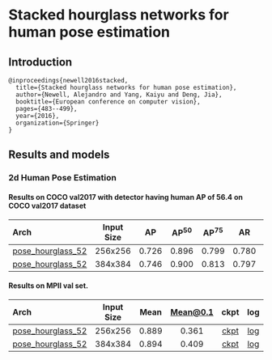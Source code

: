 # Stacked hourglass networks for human pose estimation

## Introduction

```
@inproceedings{newell2016stacked,
  title={Stacked hourglass networks for human pose estimation},
  author={Newell, Alejandro and Yang, Kaiyu and Deng, Jia},
  booktitle={European conference on computer vision},
  pages={483--499},
  year={2016},
  organization={Springer}
}
```

## Results and models

### 2d Human Pose Estimation

#### Results on COCO val2017 with detector having human AP of 56.4 on COCO val2017 dataset

| Arch  | Input Size | AP | AP<sup>50</sup> | AP<sup>75</sup> | AR | AR<sup>50</sup> | ckpt | log |
| :----------------- | :-----------: | :------: | :------: | :------: | :------: | :------: |:------: |:------: |
| [pose_hourglass_52](/configs/top_down/hourglass/coco/hourglass52_coco_256x256.py) | 256x256 | 0.726 | 0.896 | 0.799 | 0.780 | 0.934 | [ckpt](https://download.openmmlab.com/mmpose/top_down/hourglass/hourglass52_coco_256x256-4ec713ba_20200709.pth) | [log](https://download.openmmlab.com/mmpose/top_down/hourglass/hourglass52_coco_256x256_20200709.log.json) |
| [pose_hourglass_52](/configs/top_down/hourglass/coco/hourglass52_coco_384x384.py) | 384x384 | 0.746 | 0.900 | 0.813 | 0.797 | 0.939 | [ckpt](https://download.openmmlab.com/mmpose/top_down/hourglass/hourglass52_coco_384x384-be91ba2b_20200812.pth) | [log](https://download.openmmlab.com/mmpose/top_down/hourglass/hourglass52_coco_384x384_20200812.log.json) |

#### Results on MPII val set.

| Arch  | Input Size | Mean | Mean@0.1   | ckpt    | log     |
| :--- | :--------: | :------: | :------: |:------: |:------: |
| [pose_hourglass_52](/configs/top_down/hourglass/mpii/hourglass52_mpii_256x256.py) | 256x256 | 0.889 | 0.361 | [ckpt](https://download.openmmlab.com/mmpose/top_down/hourglass/hourglass52_mpii_256x256-ae358435_20200812.pth) | [log](https://download.openmmlab.com/mmpose/top_down/hourglass/hourglass52_mpii_256x256_20200812.log.json) |
| [pose_hourglass_52](/configs/top_down/hourglass/mpii/hourglass52_mpii_384x384.py) | 384x384 | 0.894 | 0.409 | [ckpt](https://download.openmmlab.com/mmpose/top_down/hourglass/hourglass52_mpii_384x384-04090bc3_20200812.pth) | [log](https://download.openmmlab.com/mmpose/top_down/hourglass/hourglass52_mpii_384x384_20200812.log.json) |

